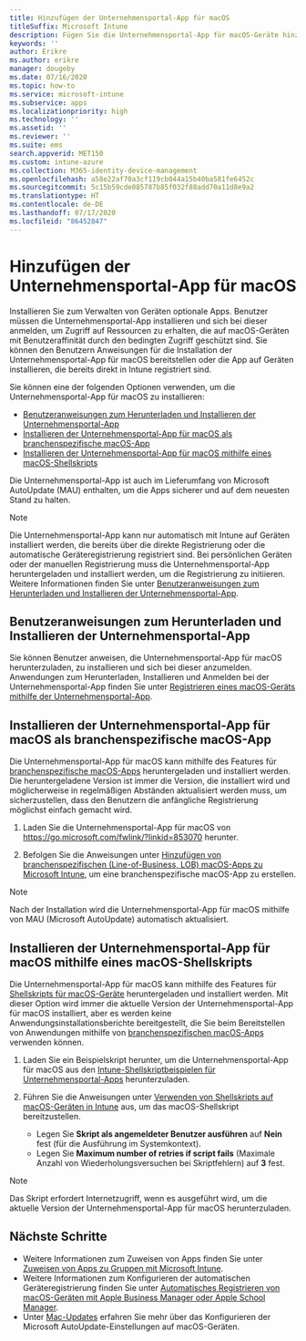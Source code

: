 ```yaml
---
title: Hinzufügen der Unternehmensportal-App für macOS
titleSuffix: Microsoft Intune
description: Fügen Sie die Unternehmensportal-App für macOS-Geräte hinzu.
keywords: ''
author: Erikre
ms.author: erikre
manager: dougeby
ms.date: 07/16/2020
ms.topic: how-to
ms.service: microsoft-intune
ms.subservice: apps
ms.localizationpriority: high
ms.technology: ''
ms.assetid: ''
ms.reviewer: ''
ms.suite: ems
search.appverid: MET150
ms.custom: intune-azure
ms.collection: M365-identity-device-management
ms.openlocfilehash: a58e22af70a3cf119cb044a15b40ba581fe6452c
ms.sourcegitcommit: 5c15b59cde085787b85f032f88add70a11d8e9a2
ms.translationtype: HT
ms.contentlocale: de-DE
ms.lasthandoff: 07/17/2020
ms.locfileid: "86452847"
---
```

# <a name="add-the-macos-company-portal-app"></a>Hinzufügen der Unternehmensportal-App für macOS

Installieren Sie zum Verwalten von Geräten optionale Apps. Benutzer müssen die Unternehmensportal-App installieren und sich bei dieser anmelden, um Zugriff auf Ressourcen zu erhalten, die auf macOS-Geräten mit Benutzeraffinität durch den bedingten Zugriff geschützt sind. Sie können den Benutzern Anweisungen für die Installation der Unternehmensportal-App für macOS bereitstellen oder die App auf Geräten installieren, die bereits direkt in Intune registriert sind.

Sie können eine der folgenden Optionen verwenden, um die Unternehmensportal-App für macOS zu installieren:
- [Benutzeranweisungen zum Herunterladen und Installieren der Unternehmensportal-App](#instruct-users-to-download-and-install-company-portal)
- [Installieren der Unternehmensportal-App für macOS als branchenspezifische macOS-App](#install-company-portal-for-macos-as-a-macos-lob-app)
- [Installieren der Unternehmensportal-App für macOS mithilfe eines macOS-Shellskripts](#install-company-portal-for-macos-by-using-a-macos-shell-script)

Die Unternehmensportal-App ist auch im Lieferumfang von Microsoft AutoUpdate (MAU) enthalten, um die Apps sicherer und auf dem neuesten Stand zu halten.

> [!NOTE]
> Die Unternehmensportal-App kann nur automatisch mit Intune auf Geräten installiert werden, die bereits über die direkte Registrierung oder die automatische Geräteregistrierung registriert sind. Bei persönlichen Geräten oder der manuellen Registrierung muss die Unternehmensportal-App heruntergeladen und installiert werden, um die Registrierung zu initiieren. Weitere Informationen finden Sie unter [Benutzeranweisungen zum Herunterladen und Installieren der Unternehmensportal-App](#instruct-users-to-download-and-install-company-portal).
## <a name="instruct-users-to-download-and-install-company-portal"></a>Benutzeranweisungen zum Herunterladen und Installieren der Unternehmensportal-App

Sie können Benutzer anweisen, die Unternehmensportal-App für macOS herunterzuladen, zu installieren und sich bei dieser anzumelden. Anwendungen zum Herunterladen, Installieren und Anmelden bei der Unternehmensportal-App finden Sie unter [Registrieren eines macOS-Geräts mithilfe der Unternehmensportal-App](https://docs.microsoft.com/mem/intune/user-help/enroll-your-device-in-intune-macos-cp).

##  <a name="install-company-portal-for-macos-as-a-macos-lob-app"></a>Installieren der Unternehmensportal-App für macOS als branchenspezifische macOS-App

Die Unternehmensportal-App für macOS kann mithilfe des Features für [branchenspezifische macOS-Apps](lob-apps-macos.md) heruntergeladen und installiert werden. Die heruntergeladene Version ist immer die Version, die installiert wird und möglicherweise in regelmäßigen Abständen aktualisiert werden muss, um sicherzustellen, dass den Benutzern die anfängliche Registrierung möglichst einfach gemacht wird.

1. Laden Sie die Unternehmensportal-App für macOS von https://go.microsoft.com/fwlink/?linkid=853070 herunter. 

2. Befolgen Sie die Anweisungen unter [Hinzufügen von branchenspezifischen (Line-of-Business, LOB) macOS-Apps zu Microsoft Intune](lob-apps-macos.md), um eine branchenspezifische macOS-App zu erstellen.

> [!NOTE]
> Nach der Installation wird die Unternehmensportal-App für macOS mithilfe von MAU (Microsoft AutoUpdate) automatisch aktualisiert.
## <a name="install-company-portal-for-macos-by-using-a-macos-shell-script"></a>Installieren der Unternehmensportal-App für macOS mithilfe eines macOS-Shellskripts

Die Unternehmensportal-App für macOS kann mithilfe des Features für [Shellskripts für macOS-Geräte](macos-shell-scripts.md) heruntergeladen und installiert werden. Mit dieser Option wird immer die aktuelle Version der Unternehmensportal-App für macOS installiert, aber es werden keine Anwendungsinstallationsberichte bereitgestellt, die Sie beim Bereitstellen von Anwendungen mithilfe von [branchenspezifischen macOS-Apps](lob-apps-macos.md) verwenden können.

1. Laden Sie ein Beispielskript herunter, um die Unternehmensportal-App für macOS aus den [Intune-Shellskriptbeispielen für Unternehmensportal-Apps](https://github.com/microsoft/shell-intune-samples/tree/master/Apps/Company%20Portal) herunterzuladen.

2. Führen Sie die Anweisungen unter [Verwenden von Shellskripts auf macOS-Geräten in Intune](macos-shell-scripts.md) aus, um das macOS-Shellskript bereitzustellen. 
    - Legen Sie **Skript als angemeldeter Benutzer ausführen** auf **Nein** fest (für die Ausführung im Systemkontext).
    - Legen Sie **Maximum number of retries if script fails** (Maximale Anzahl von Wiederholungsversuchen bei Skriptfehlern) auf **3** fest.

> [!NOTE]
> Das Skript erfordert Internetzugriff, wenn es ausgeführt wird, um die aktuelle Version der Unternehmensportal-App für macOS herunterzuladen. 
## <a name="next-steps"></a>Nächste Schritte
- Weitere Informationen zum Zuweisen von Apps finden Sie unter [Zuweisen von Apps zu Gruppen mit Microsoft Intune](apps-deploy.md).
- Weitere Informationen zum Konfigurieren der automatischen Geräteregistrierung finden Sie unter [Automatisches Registrieren von macOS-Geräten mit Apple Business Manager oder Apple School Manager](https://docs.microsoft.com/mem/intune/enrollment/device-enrollment-program-enroll-macos).
- Unter [Mac-Updates](https://docs.microsoft.com/windows/security/threat-protection/microsoft-defender-atp/mac-updates) erfahren Sie mehr über das Konfigurieren der Microsoft AutoUpdate-Einstellungen auf macOS-Geräten.